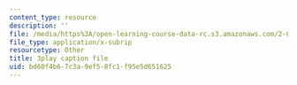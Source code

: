 ```yaml
---
content_type: resource
description: ''
file: /media/https%3A/open-learning-course-data-rc.s3.amazonaws.com/2-003sc-engineering-dynamics-fall-2011/bd60f4b67c3a9ef58fc1f95e5d651625_d00XI_UTKQo.srt
file_type: application/x-subrip
resourcetype: Other
title: 3play caption file
uid: bd60f4b6-7c3a-9ef5-8fc1-f95e5d651625
---
```

